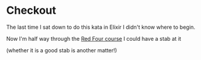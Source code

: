 # Checkout

The last time I sat down to do this kata in Elixir I didn't know where to begin.

Now I'm half way through the [Red Four course](redfour.io) I could have a stab at it

(whether it is a good stab is another matter!)
